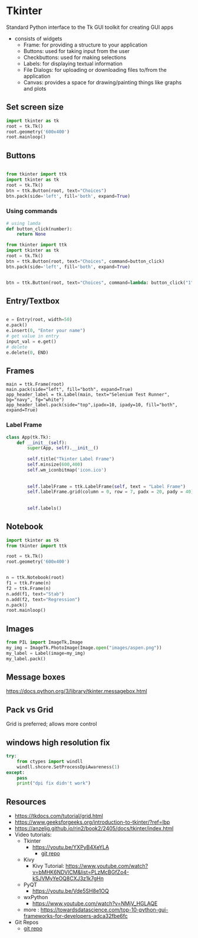 # Tkinter

Standard Python interface to the Tk GUI toolkit for creating GUI apps
- consists of widgets
    - Frame: for providing a structure to your application
    - Buttons: used for taking input from the user
    - Checkbuttons: used for making selections
    - Labels: for displaying textual information
    - File Dialogs: for uploading or downloading files to/from the application
    - Canvas: provides a space for drawing/painting things like graphs and plots


## Set screen size

```python
import tkinter as tk
root = tk.Tk()
root.geometry('600x400')
root.mainloop()
```
## Buttons

```python

from tkinter import ttk
import tkinter as tk
root = tk.Tk()
btn = ttk.Button(root, text="Choices")
btn.pack(side='left', fill='both', expand=True)
```

### Using commands
```python
# using lamda
def button_click(number):
    return None

from tkinter import ttk
import tkinter as tk
root = tk.Tk()
btn = ttk.Button(root, text="Choices", command=button_click)
btn.pack(side='left', fill='both', expand=True)


btn = ttk.Button(root, text="Choices", command=lambda: button_click("1"))
```
## Entry/Textbox

```python

e = Entry(root, width=50)
e.pack()
e.insert(0, "Enter your name")
# get value in entry 
input_val = e.get()
# delete
e.delete(0, END)
```
## Frames

```
main = ttk.Frame(root)
main.pack(side="left", fill="both", expand=True)
app_header_label = tk.Label(main, text="Selenium Test Runner", bg="navy", fg="white")
app_header_label.pack(side="top",ipadx=10, ipady=10, fill="both", expand=True)
```

### Label Frame

```python
class App(tk.Tk):
    def __init__(self):
        super(App, self).__init__()
 
        self.title("Tkinter Label Frame")
        self.minsize(600,400)
        self.wm_iconbitmap('icon.ico')
 
 
        self.labelFrame = ttk.LabelFrame(self, text = "Label Frame")
        self.labelFrame.grid(column = 0, row = 7, padx = 20, pady = 40)
 
 
        self.labels()
```        
## Notebook

```python
import tkinter as tk
from tkinter import ttk

root = tk.Tk()
root.geometry('600x400')


n = ttk.Notebook(root)
f1 = ttk.Frame(n)
f2 = ttk.Frame(n)
n.add(f1, text="Stab")
n.add(f2, text="Regression")
n.pack()
root.mainloop()
```

## Images

```python
from PIL import ImageTk,Image
my_img = ImageTk.PhotoImage(Image.open("images/aspen.png"))
my_label = Label(image=my_img)
my_label.pack()
```
## Message boxes

https://docs.python.org/3/library/tkinter.messagebox.html


## Pack vs Grid

Grid is preferred; allows more control

## windows high resolution fix

```python
try:
    from ctypes import windll
    windll.shcore.SetProcessDpiAwareness(1)
except:
    pass
    print("dpi fix didn't work")
```


## Resources

- https://tkdocs.com/tutorial/grid.html
- https://www.geeksforgeeks.org/introduction-to-tkinter/?ref=lbp
- https://anzeljg.github.io/rin2/book2/2405/docs/tkinter/index.html
- Video tutorials:
    - Tkinter
        - https://youtu.be/YXPyB4XeYLA
            - [git repo]( https://www.youtube.com/redirect?q=https%3A%2F%2Fgithub.com%2Fflatplanet%2FIntro-To-TKinter-Youtube-Course&v=YXPyB4XeYLA&redir_token=QUFFLUhqblZSSjQ1ZU9YRWNRSTltbkN0X3pMMzZmR0xGd3xBQ3Jtc0ttNVJBeGhMRzFRQVVCcFhOSmdRamNOM2N2a0tLZGZHQVV0bF82Q1hrem14aHlueFBSamxDZThWaExLajh2cGF4N2MxN1ptLWFkMWtNb3RSUTBwRURSdFNNQklkTUFIQktvR01NQkRPbEtHYi1YTTFGWQ%3D%3D&event=video_description)
    - Kivy
        - Kivy Tutorial: https://www.youtube.com/watch?v=bMHK6NDVlCM&list=PLzMcBGfZo4-kSJVMyYeOQ8CXJ3z1k7gHn
    - PyQT
        - https://youtu.be/Vde5SH8e1OQ
    - wxPython
        - https://www.youtube.com/watch?v=NMjV_HGLAQE
     - more : https://towardsdatascience.com/top-10-python-gui-frameworks-for-developers-adca32fbe6fc
- Git Repos
    - [git repo]( https://www.youtube.com/redirect?q=https%3A%2F%2Fgithub.com%2Fflatplanet%2FIntro-To-TKinter-Youtube-Course&v=YXPyB4XeYLA&redir_token=QUFFLUhqblZSSjQ1ZU9YRWNRSTltbkN0X3pMMzZmR0xGd3xBQ3Jtc0ttNVJBeGhMRzFRQVVCcFhOSmdRamNOM2N2a0tLZGZHQVV0bF82Q1hrem14aHlueFBSamxDZThWaExLajh2cGF4N2MxN1ptLWFkMWtNb3RSUTBwRURSdFNNQklkTUFIQktvR01NQkRPbEtHYi1YTTFGWQ%3D%3D&event=video_description)
    

